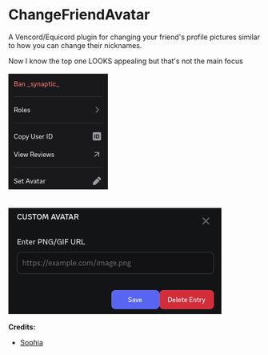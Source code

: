 # ChangeFriendAvatar
A Vencord/Equicord plugin for changing your friend's profile pictures similar to how you can change their nicknames.<br>

Now I know the top one LOOKS appealing but that's not the main focus<br><br>
![example.png](example.png)<br><br><br>
![modal.png](modal.png)


**Credits:**
- [Sophia](https://github.com/sophiaasophieee/)

